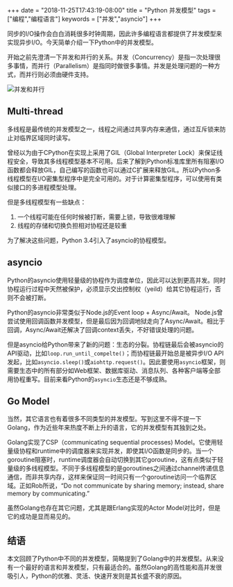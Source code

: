 +++
date = "2018-11-25T17:43:19-08:00"
title = "Python 并发模型"
tags = ["编程","编程语言"]
keywords = ["并发","asyncio"]
+++

同步的I/O操作会白白消耗很多时钟周期，因此许多编程语言都提供了并发模型来实现异步I/O。今天简单介绍一下Python中的并发模型。

开始之前先澄清一下并发和并行的关系。并发（Concurrency）是指一次处理很多事情，而并行（Parallelism）是指同时做很多事情。并发是处理问题的一种方式，而并行则必须由硬件支持。

![并发和并行](/images/2018-11-25-python-concurrency/concurrent_and_parallelism.png)

## Multi-thread

多线程是最传统的并发模型之一，线程之间通过共享内存来通信，通过互斥锁来防止对临界区域同时读写。

曾经以为由于CPython在实现上采用了GIL（Global Interpreter Lock）来保证线程安全，导致其多线程模型基本不可用。后来了解到Python标准库里所有阻塞I/O函数都会释放GIL，自己编写的函数也可以通过C扩展来释放GIL。所以Python多线程模型在I/O密集型程序中是完全可用的。对于计算密集型程序，可以使用有类似接口的多进程模型处理。

但是多线程模型有一些缺点：
1. 一个线程可能在任何时候被打断，需要上锁，导致很难理解
2. 线程的存储和切换负担相对协程还是较重

为了解决这些问题，Python 3.4引入了asyncio的协程模型。

## asyncio

Python的asyncio使用轻量级的协程作为调度单位，因此可以达到更高并发。同时协程运行过程中天然被保护，必须显示交出控制权（yeild）给其它协程运行，否则不会被打断。

Python的asyncio非常类似于Node.js的Event loop + Async/Await。 Node.js曾尝试使用回调函数并发模型，但是最后因为回调地狱走向了Async/Await。相比于回调，Async/Await还解决了回调context丢失，不好错误处理的问题。

但是asyncio给Python带来了新的问题：生态的分裂。协程链最后会被asyncio的API驱动，比如`loop.run_until_compelte()`；而协程链最开始总是被异步I/O API发起，比如`asyncio.sleep()`或`aiohttp.request()`。因此要使用`asyncio`框架，则需要生态中的所有部分如Web框架、数据库驱动、消息队列、各种客户端等全部用协程重写。目前来看Python的`asyncio`生态还是不够成熟。

## Go Model

当然，其它语言也有着很多不同类型的并发模型。写到这里不得不提一下Golang，作为近些年来热度不断上升的语言，它的并发模型有其独到之处。

Golang实现了CSP（communicating sequential processes) Model。它使用轻量级协程和runtime中的调度器来实现并发，即使其I/O函数是同步的。当一个goroutine阻塞时，runtime调度器会自动切换到其它goroutine，这有点类似于轻量级的多线程模型。不同于多线程模型的是goroutines之间通过channel传递信息通信，而非共享内存，这样来保证同一时间只有一个goroutine访问一个临界区域。正如Rob所说，“Do not communicate by sharing memory; instead, share memory by communicating.”

虽然Golang也存在其它问题，尤其是跟Erlang实现的Actor Model对比时，但是它的成功是显而易见的。

## 结语

本文回顾了Python中不同的并发模型，简略提到了Golang中的并发模型。从来没有一个最好的语言和并发模型，只有最适合的。虽然Golang的高性能和高并发很吸引人，Python的优雅、灵活、快速开发则是其长盛不衰的原因。
